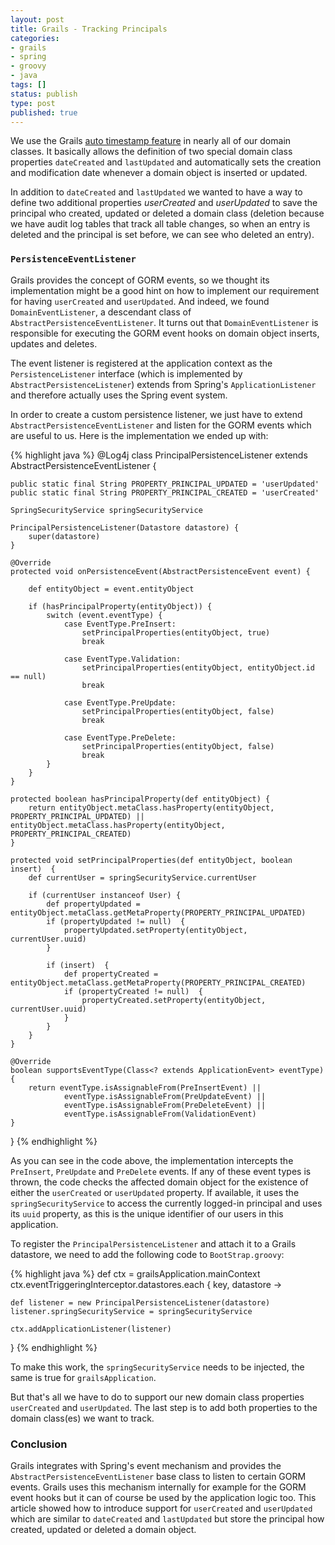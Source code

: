 ```yaml
---
layout: post
title: Grails - Tracking Principals
categories:
- grails
- spring
- groovy
- java
tags: []
status: publish
type: post
published: true
---
```

We use the Grails [auto timestamp feature](http://grails.org/doc/latest/ref/Database%20Mapping/autoTimestamp.html) in nearly all of our domain classes. It basically allows the definition of two special domain class properties `dateCreated` and `lastUpdated` and automatically 
sets the creation and modification date whenever a domain object is inserted or updated. 

In addition to `dateCreated` and `lastUpdated` we wanted to have a way to define two additional properties *userCreated* and *userUpdated* to save the principal who created, updated or 
deleted a domain class (deletion because we have audit log tables that track all table changes, so when an entry is deleted and the principal is set before, we can see who deleted an 
entry).

### `PersistenceEventListener`

Grails provides the concept of GORM events, so we thought its implementation might be a good hint on how to implement our requirement for having `userCreated` and `userUpdated`. And indeed, 
we found `DomainEventListener`, a descendant class of `AbstractPersistenceEventListener`. It turns out that `DomainEventListener` is responsible for executing the GORM event hooks on domain 
object inserts, updates and deletes.

The event listener is registered at the application context as the `PersistenceListener` interface (which is implemented by `AbstractPersistenceListener`) extends from Spring's `ApplicationListener` 
and therefore actually uses the Spring event system.

In order to create a custom persistence listener, we just have to extend `AbstractPersistenceEventListener` and listen for the GORM events which are useful to us. Here is the implementation we ended 
up with:


{% highlight java %}
@Log4j
class PrincipalPersistenceListener extends AbstractPersistenceEventListener {

    public static final String PROPERTY_PRINCIPAL_UPDATED = 'userUpdated'
    public static final String PROPERTY_PRINCIPAL_CREATED = 'userCreated'

    SpringSecurityService springSecurityService

    PrincipalPersistenceListener(Datastore datastore) {
        super(datastore)
    }

    @Override
    protected void onPersistenceEvent(AbstractPersistenceEvent event) {

        def entityObject = event.entityObject

        if (hasPrincipalProperty(entityObject)) {
            switch (event.eventType) {
                case EventType.PreInsert:
                    setPrincipalProperties(entityObject, true)
                    break

                case EventType.Validation:
                    setPrincipalProperties(entityObject, entityObject.id == null)
                    break

                case EventType.PreUpdate:
                    setPrincipalProperties(entityObject, false)
                    break

                case EventType.PreDelete:
                    setPrincipalProperties(entityObject, false)
                    break
            }
        }
    }

    protected boolean hasPrincipalProperty(def entityObject) {
        return entityObject.metaClass.hasProperty(entityObject, PROPERTY_PRINCIPAL_UPDATED) || entityObject.metaClass.hasProperty(entityObject, PROPERTY_PRINCIPAL_CREATED)
    }

    protected void setPrincipalProperties(def entityObject, boolean insert)  {
        def currentUser = springSecurityService.currentUser

        if (currentUser instanceof User) {
            def propertyUpdated = entityObject.metaClass.getMetaProperty(PROPERTY_PRINCIPAL_UPDATED)
            if (propertyUpdated != null)  {
                propertyUpdated.setProperty(entityObject, currentUser.uuid)
            }

            if (insert)  {
                def propertyCreated = entityObject.metaClass.getMetaProperty(PROPERTY_PRINCIPAL_CREATED)
                if (propertyCreated != null)  {
                    propertyCreated.setProperty(entityObject, currentUser.uuid)
                }
            }
        }
    }

    @Override
    boolean supportsEventType(Class<? extends ApplicationEvent> eventType) {
        return eventType.isAssignableFrom(PreInsertEvent) ||
                eventType.isAssignableFrom(PreUpdateEvent) ||
                eventType.isAssignableFrom(PreDeleteEvent) ||
                eventType.isAssignableFrom(ValidationEvent)
    }
}
{% endhighlight %}

As you can see in the code above, the implementation intercepts the `PreInsert`, `PreUpdate` and `PreDelete` events. If any of these event types is thrown, the code checks the affected 
domain object for the existence of either the `userCreated` or `userUpdated` property. If available, it uses the `springSecurityService` to access the currently logged-in principal and 
uses its `uuid` property, as this is the unique identifier of our users in this application.

To register the `PrincipalPersistenceListener` and attach it to a Grails datastore, we need to add the following code to `BootStrap.groovy`:

{% highlight java %}
def ctx = grailsApplication.mainContext
ctx.eventTriggeringInterceptor.datastores.each { key, datastore ->

    def listener = new PrincipalPersistenceListener(datastore)
    listener.springSecurityService = springSecurityService

    ctx.addApplicationListener(listener)
}
{% endhighlight %}

To make this work, the `springSecurityService` needs to be injected, the same is true for `grailsApplication`. 

But that's all we have to do to support our new domain class properties `userCreated` and `userUpdated`. The last step is to add both properties to the domain class(es) we want to track.

### Conclusion

Grails integrates with Spring's event mechanism and provides the `AbstractPersistenceEventListener` base class to listen to certain GORM events. Grails uses this mechanism internally for example for 
the GORM event hooks but it can of course be used by the application logic too. This article showed how to introduce support for `userCreated` and `userUpdated` which are similar to `dateCreated` and 
`lastUpdated` but store the principal how created, updated or deleted a domain object.
